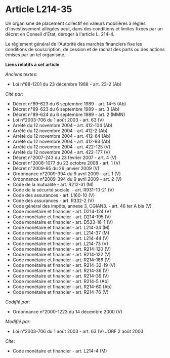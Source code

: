 # Article L214-35

Un organisme de placement collectif en valeurs mobilières à règles d'investissement allégées peut, dans des conditions et
limites fixées par un décret en Conseil d'Etat, déroger à l'article L. 214-4.

Le règlement général de l'Autorité des marchés financiers fixe les conditions de souscription, de cession et de rachat des
parts ou des actions émises par un tel organisme.

**Liens relatifs à cet article**

_Anciens textes_:

  - Loi n°88-1201 du 23 décembre 1988 - art. 23-2 (Ab)

_Cité par_:

  - Décret n°89-623 du 6 septembre 1989 - art. 14-5 (Ab)
  - Décret n°89-623 du 6 septembre 1989 - art. 3 (Ab)
  - Décret n°89-624 du 6 septembre 1989 - art. 2 (MMN)
  - Loi n°2003-706 du 1 août 2003 - art. 63 (V)
  - Arrêté du 12 novembre 2004 - art. 412-104 (Ab)
  - Arrêté du 12 novembre 2004 - art. 412-2 (Ab)
  - Arrêté du 12 novembre 2004 - art. 412-64 (Ab)
  - Arrêté du 12 novembre 2004 - art. 412-93 (Ab)
  - Arrêté du 12 novembre 2004 - art. 422-125 (V)
  - Arrêté du 12 novembre 2004 - art. 422-177 (V)
  - Décret n°2007-243 du 23 février 2007 - art. 4 (V)
  - Décret n°2008-1077 du 23 octobre 2008 - art. 1 (V)
  - Décret n°2009-95 du 26 janvier 2009 (V)
  - Ordonnance n°2009-394 du 9 avril 2009 - art. 1 (V)
  - Ordonnance n°2009-394 du 9 avril 2009 - art. 2 (V)
  - Code de la mutualité - art. R212-31 (M)
  - Code de la sécurité sociale. - art. R931-10-21 (V)
  - Code des assurances - art. L160-10 (V)
  - Code des assurances - art. R332-2 (V)
  - Code général des impôts, annexe 3, CGIAN3. - art. 46 ter A bis (V)
  - Code monétaire et financier - art. D214-124 (V)
  - Code monétaire et financier - art. D214-195 (V)
  - Code monétaire et financier - art. D533-16-1 (V)
  - Code monétaire et financier - art. L214-34 (M)
  - Code monétaire et financier - art. L214-37 (M)
  - Code monétaire et financier - art. L214-44 (V)
  - Code monétaire et financier - art. L214-73 (V)
  - Code monétaire et financier - art. R214-120 (V)
  - Code monétaire et financier - art. R214-122 (V)
  - Code monétaire et financier - art. R214-186 (V)
  - Code monétaire et financier - art. R214-32-19 (V)
  - Code monétaire et financier - art. R214-36 (V)
  - Code monétaire et financier - art. R214-39 (V)
  - Code monétaire et financier - art. R214-5 (Ab)
  - Code monétaire et financier - art. R214-60 (Ab)
  - Code monétaire et financier - art. R214-76 (V)

_Codifié par_:

  - Ordonnance n°2000-1223 du 14 décembre 2000 (V)

_Modifié par_:

  - Loi n°2003-706 du 1 août 2003 - art. 63 (V) JORF 2 août 2003

_Cite_:

  - Code monétaire et financier - art. L214-4 (M)
